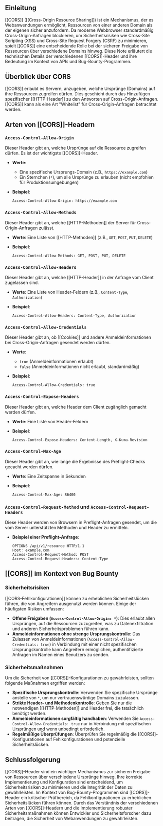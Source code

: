 
## Einleitung

[[CORS]] ([[Cross-Origin Resource Sharing]]) ist ein Mechanismus, der es Webanwendungen ermöglicht, Ressourcen von einer anderen Domain als der eigenen sicher anzufordern. Da moderne Webbrowser standardmäßig Cross-Origin-Anfragen blockieren, um Sicherheitsrisiken wie Cross-Site Scripting (XSS) und Cross-Site Request Forgery (CSRF) zu minimieren, spielt [[CORS]] eine entscheidende Rolle bei der sicheren Freigabe von Ressourcen über verschiedene Domains hinweg. Diese Note erläutert die technischen Details der verschiedenen [[CORS]]-Header und ihre Bedeutung im Kontext von APIs und Bug-Bounty-Programmen.

## Überblick über CORS

[[CORS]] erlaubt es Servern, anzugeben, welche Ursprünge (Domains) auf ihre Ressourcen zugreifen dürfen. Dies geschieht durch das Hinzufügen spezifischer [[HTTP-Header]] zu den Antworten auf Cross-Origin-Anfragen. [[CORS]] kann als eine Art "Whitelist" für Cross-Origin-Anfragen betrachtet werden.

## Arten von [[CORS]]-Headern

### `Access-Control-Allow-Origin`

Dieser Header gibt an, welche Ursprünge auf die Ressource zugreifen dürfen. Es ist der wichtigste [[CORS]]-Header.

- **Werte**:
  - Eine spezifische Ursprungs-Domain (z.B., `https://example.com`)
  - Ein Sternchen (`*`), um alle Ursprünge zu erlauben (nicht empfohlen für Produktionsumgebungen)

- **Beispiel**:
  ```
  Access-Control-Allow-Origin: https://example.com
  ```

### `Access-Control-Allow-Methods`

Dieser Header gibt an, welche [[HTTP-Methoden]] der Server für Cross-Origin-Anfragen zulässt.

- **Werte**: Eine Liste von [[HTTP-Methoden]] (z.B., `GET`, `POST`, `PUT`, `DELETE`)

- **Beispiel**:
  ```
  Access-Control-Allow-Methods: GET, POST, PUT, DELETE
  ```

### `Access-Control-Allow-Headers`

Dieser Header gibt an, welche [[HTTP-Header]] in der Anfrage vom Client zugelassen sind.

- **Werte**: Eine Liste von Header-Feldern (z.B., `Content-Type`, `Authorization`)

- **Beispiel**:
  ```
  Access-Control-Allow-Headers: Content-Type, Authorization
  ```

### `Access-Control-Allow-Credentials`

Dieser Header gibt an, ob [[Cookies]] und andere Anmeldeinformationen bei Cross-Origin-Anfragen gesendet werden dürfen.

- **Werte**:
  - `true` (Anmeldeinformationen erlaubt)
  - `false` (Anmeldeinformationen nicht erlaubt, standardmäßig)

- **Beispiel**:
  ```
  Access-Control-Allow-Credentials: true
  ```

### `Access-Control-Expose-Headers`

Dieser Header gibt an, welche Header dem Client zugänglich gemacht werden dürfen.

- **Werte**: Eine Liste von Header-Feldern

- **Beispiel**:
  ```
  Access-Control-Expose-Headers: Content-Length, X-Kuma-Revision
  ```

### `Access-Control-Max-Age`

Dieser Header gibt an, wie lange die Ergebnisse des Preflight-Checks gecacht werden dürfen.

- **Werte**: Eine Zeitspanne in Sekunden

- **Beispiel**:
  ```
  Access-Control-Max-Age: 86400
  ```

### `Access-Control-Request-Method` und `Access-Control-Request-Headers`

Diese Header werden von Browsern in Preflight-Anfragen gesendet, um die vom Server unterstützten Methoden und Header zu ermitteln.

- **Beispiel einer Preflight-Anfrage**:
  ```
  OPTIONS /api/v1/resource HTTP/1.1
  Host: example.com
  Access-Control-Request-Method: POST
  Access-Control-Request-Headers: Content-Type
  ```

## [[CORS]] im Kontext von Bug Bounty

### Sicherheitsrisiken

[[CORS-Fehlkonfigurationen]] können zu erheblichen Sicherheitslücken führen, die von Angreifern ausgenutzt werden können. Einige der häufigsten Risiken umfassen:

- **Offene Freigaben (`Access-Control-Allow-Origin: *`)**: Dies erlaubt allen Ursprüngen, auf die Ressourcen zuzugreifen, was zu Datenexfiltration und anderen Sicherheitsproblemen führen kann.
- **Anmeldeinformationen ohne strenge Ursprungskontrolle**: Das Zulassen von Anmeldeinformationen (`Access-Control-Allow-Credentials: true`) in Verbindung mit einer nicht spezifischen Ursprungskontrolle kann Angreifern ermöglichen, authentifizierte Anfragen im Namen eines Benutzers zu senden.

### Sicherheitsmaßnahmen

Um die Sicherheit von [[CORS]]-Konfigurationen zu gewährleisten, sollten folgende Maßnahmen ergriffen werden:

- **Spezifische Ursprungskontrolle**: Verwenden Sie spezifische Ursprünge anstelle von `*`, um nur vertrauenswürdige Domains zuzulassen.
- **Strikte Header- und Methodenkontrolle**: Geben Sie nur die notwendigen [[HTTP-Methoden]] und Header frei, die tatsächlich benötigt werden.
- **Anmeldeinformationen sorgfältig handhaben**: Verwenden Sie `Access-Control-Allow-Credentials: true` nur in Verbindung mit spezifischen Ursprüngen und wenn unbedingt erforderlich.
- **Regelmäßige Überprüfungen**: Überprüfen Sie regelmäßig die [[CORS]]-Konfigurationen auf Fehlkonfigurationen und potenzielle Sicherheitslücken.

## Schlussfolgerung

[[CORS]]-Header sind ein wichtiger Mechanismus zur sicheren Freigabe von Ressourcen über verschiedene Ursprünge hinweg. Ihre korrekte Implementierung und Konfiguration sind entscheidend, um Sicherheitsrisiken zu minimieren und die Integrität der Daten zu gewährleisten. Im Kontext von Bug-Bounty-Programmen sind [[CORS]]-Header ein kritischer Prüfbereich, da Fehlkonfigurationen zu erheblichen Sicherheitslücken führen können. Durch das Verständnis der verschiedenen Arten von [[CORS]]-Headern und die Implementierung robuster Sicherheitsmaßnahmen können Entwickler und Sicherheitsforscher dazu beitragen, die Sicherheit von Webanwendungen zu gewährleisten.